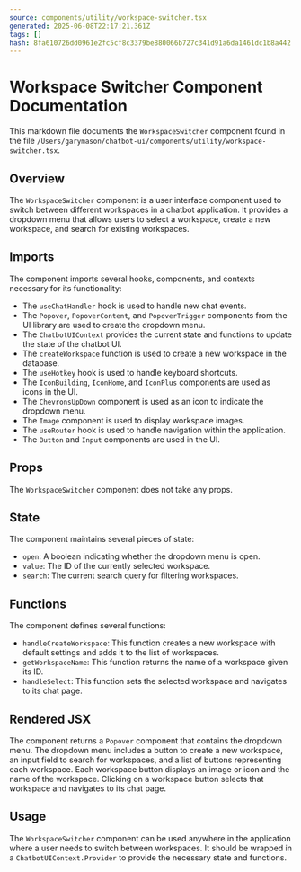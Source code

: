 ```yaml
---
source: components/utility/workspace-switcher.tsx
generated: 2025-06-08T22:17:21.361Z
tags: []
hash: 8fa610726dd0961e2fc5cf8c3379be880066b727c341d91a6da1461dc1b8a442
---
```


# Workspace Switcher Component Documentation

This markdown file documents the `WorkspaceSwitcher` component found in the file `/Users/garymason/chatbot-ui/components/utility/workspace-switcher.tsx`.

## Overview

The `WorkspaceSwitcher` component is a user interface component used to switch between different workspaces in a chatbot application. It provides a dropdown menu that allows users to select a workspace, create a new workspace, and search for existing workspaces.

## Imports

The component imports several hooks, components, and contexts necessary for its functionality:

- The `useChatHandler` hook is used to handle new chat events.
- The `Popover`, `PopoverContent`, and `PopoverTrigger` components from the UI library are used to create the dropdown menu.
- The `ChatbotUIContext` provides the current state and functions to update the state of the chatbot UI.
- The `createWorkspace` function is used to create a new workspace in the database.
- The `useHotkey` hook is used to handle keyboard shortcuts.
- The `IconBuilding`, `IconHome`, and `IconPlus` components are used as icons in the UI.
- The `ChevronsUpDown` component is used as an icon to indicate the dropdown menu.
- The `Image` component is used to display workspace images.
- The `useRouter` hook is used to handle navigation within the application.
- The `Button` and `Input` components are used in the UI.

## Props

The `WorkspaceSwitcher` component does not take any props.

## State

The component maintains several pieces of state:

- `open`: A boolean indicating whether the dropdown menu is open.
- `value`: The ID of the currently selected workspace.
- `search`: The current search query for filtering workspaces.

## Functions

The component defines several functions:

- `handleCreateWorkspace`: This function creates a new workspace with default settings and adds it to the list of workspaces.
- `getWorkspaceName`: This function returns the name of a workspace given its ID.
- `handleSelect`: This function sets the selected workspace and navigates to its chat page.

## Rendered JSX

The component returns a `Popover` component that contains the dropdown menu. The dropdown menu includes a button to create a new workspace, an input field to search for workspaces, and a list of buttons representing each workspace. Each workspace button displays an image or icon and the name of the workspace. Clicking on a workspace button selects that workspace and navigates to its chat page.

## Usage

The `WorkspaceSwitcher` component can be used anywhere in the application where a user needs to switch between workspaces. It should be wrapped in a `ChatbotUIContext.Provider` to provide the necessary state and functions.